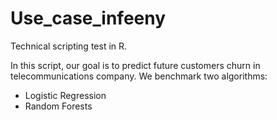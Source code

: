 # Use_case_infeeny

Technical scripting test in R.

In this script, our goal is to predict future customers churn in telecommunications company. We benchmark two algorithms:
- Logistic Regression
- Random Forests
